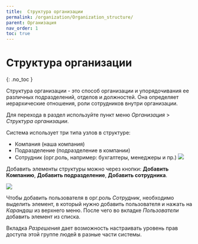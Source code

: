 ```yaml
---
title:	Структура организации
permalink: /organization/Organization_structure/
parent: Организация
nav_order: 1
toc: true
---
```


# 	Структура организации
{: .no_toc }

Структура организации - это способ организации и упорядочивания ее различных подразделений, отделов и должностей. Она определяет иерархические отношения, роли сотрудников внутри организации.

Для перехода в раздел используйте пункт меню *Организация* > *Структура организации*.


Система использует три типа узлов в структуре:
-  Компания (наша компания)
-  Подразделение (подразделение в компании)
-  Сотрудник (орг.роль, например: бухгалтеры, менеджеры и пр.)
![](../../images/org_str_example.png)


Добавить элементы структуры можно через кнопки:
 **Добавить Компанию**, **Добавить подразделение**, **Добавить сотрудника**.

![](../../images/org_str_btn.png)

Чтобы добавить пользователя в орг.роль *Сотрудник*, необходимо выделить элемент, в который нужно добавить пользователя и нажать на *Карандаш* из верхнего меню. После чего во вкладке *Пользователи* добавить элемент из списка.

Вкладка *Разрешения* дает возможность настраивать уровень прав доступа этой группе людей в разные части системы.

